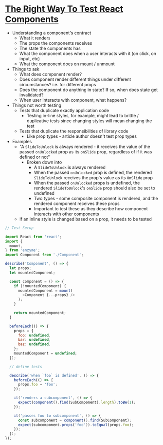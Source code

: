 # [The Right Way To Test React Components](https://medium.freecodecamp.org/the-right-way-to-test-react-components-548a4736ab22)

* Understanding a component's contract
  * What it renders
  * The props the components receives
  * The state the components has
  * What the component does when a user interacts with it (on click, on input, etc)
  * What the component does on mount / unmount
* Things to ask
  * What does component render?
  * Does component render different things under different circumstances? i.e. for different props
  * Does the component do anything in state? If so, when does state get invalidated?
  * When user interacts with component, what happens?
* Things not worth testing
  * Tests that duplicate exactly application code
    * Testing in-line styles, for example, might lead to brittle / duplicative tests since changing styles will mean changing the test
  * Tests that duplicate the responsibilities of library code
    * Like prop types - article author doesn't test prop types
* Examples
  * "A `SlideToUnlock` is always rendered - it receives the value of the passed `onUnlocked` prop as its `onSlide` prop, regardless of if it was defined or not"
    * Broken down into
      * A `SlideToUnlock` is always rendered
      * When the passed `onUnlocked` prop is defined, the rendered `SlideToUnlock` receives the prop's value as its `OnSlide` prop
      * When the passed `onUnlocked` props is undefined, the rendered `SlideToUnlock`'s `onSlide` prop should also be set to undefined
      * Two types - some composite component is rendered, and the rendered component receives these props
      * Important to test these as they describe how component interacts with other components
  * If an inline style is changed based on a prop, it needs to be tested

```javascript
// Test Setup

import React from 'react';
import {
  mount,
} from 'enzyme';
import Component from './Component';

describe('Component', () => {
  let props;
  let mountedComponent;

  const component = () => {
    if (!mountedComponent) {
      mountedComponent = mount(
        <Component {...props} />
      );
    }

    return mountedComponent;
  }

  beforeEach(() => {
    props = {
      foo: undefined,
      bar: undefined,
      baz: undefined,
    };
    mountedComponent = undefined;
  });

  // define tests

  describe('when `foo` is defined', () => {
    beforeEach(() => {
      props.foo = 'foo';
    });

    it('renders a subcomponent', () => {
      expect(component().find(SubComponent).length).toBe(1);
    });

    it('passes foo to subcomponent', () => {
      const subcomponent = component().find(SubComponent);
      expect(subcomponent.props('foo')).toEqual(props.foo);
    });
  });
});
```
